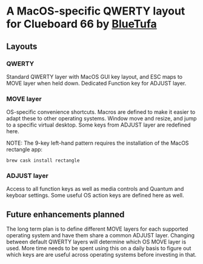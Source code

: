# A MacOS-specific QWERTY layout for Clueboard 66 by [BlueTufa](https://github.com/BlueTufa)

## Layouts

### QWERTY
Standard QWERTY layer with MacOS GUI key layout, and ESC maps to MOVE layer when held down.  Dedicated Function key for ADJUST layer.

### MOVE layer
OS-specific convenience shortcuts.  Macros are defined to make it easier to adapt these to other operating systems.
Window move and resize, and jump to a specific virtual desktop.  Some keys from ADJUST layer are redefined here.

NOTE: The 9-key left-hand pattern requires the installation of the MacOS rectangle app:

`brew cask install rectangle`

### ADJUST layer
Access to all function keys as well as media controls and Quantum and keyboar settings.  Some useful OS action keys are defined here as well.  

## Future enhancements planned
The long term plan is to define different MOVE layers for each supported operating system and have them share a common ADJUST layer.  Changing between default QWERTY layers will determine which OS MOVE layer is used.  More time needs to be spent using this on a daily basis to figure out which keys are are useful across operating systems before investing in that. 
